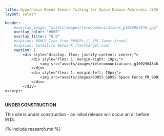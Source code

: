 ```yaml
---
title: Hypothesis-Based Sensor Tasking for Space Domain Awareness (SDA)
layout: splash

header:
    #overlay_image: "assets/images/telecommunications_g1092964846.jpg"
    overlay_color: "#000"
    overlay_filter: "0.0"
    #caption: POMCP Tree from POMDPs.jl [PC Tomer Arnon]
    #caption: Satellite Network [techtarget.com]
    caption: |
        <div style="display: flex; justify-content: center;">
            <div style="flex: 1; margin-right: 10px;">
                <img src="assets/images/telecommunications_g1092964846.jpg" style="width: 100%;" alt="Image 1">
            </div>
            <div style="flex: 1; margin-left: 10px;">
                <img src="assets/images/63053_GBOSS Space Fence_PR_900x670.webp" style="width: 100%;" alt="Image 2">
            </div>
        </div>
excerpt: 
---
```


**UNDER CONSTRUCTION**

This site is under construction - an initial release will occur on or before 9/13.

{% include research.md %}
